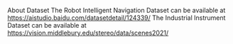 About Dataset
The Robot Intelligent Navigation Dataset can be available at https://aistudio.baidu.com/datasetdetail/124339/
The Industrial Instrument Dataset can be available at https://vision.middlebury.edu/stereo/data/scenes2021/
